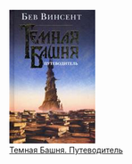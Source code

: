 ![](Темная%20Башня.%20Путеводитель.jpg)  
[Темная Башня. Путеводитель](Темная%20Башня.%20Путеводитель.md)
